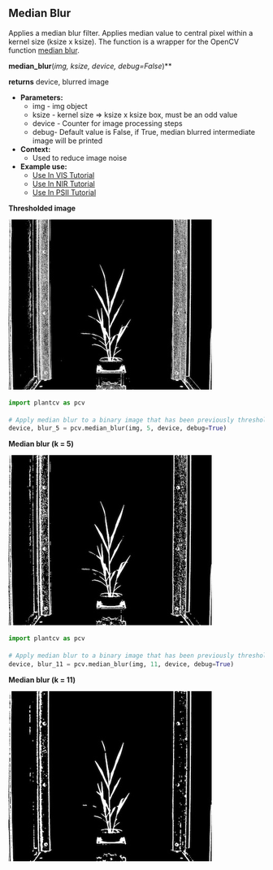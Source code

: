 ## Median Blur

Applies a median blur filter. Applies median value to central pixel within a kernel size (ksize x ksize). 
The function is a wrapper for the OpenCV function [median blur](http://docs.opencv.org/doc/tutorials/imgproc/gausian_median_blur_bilateral_filter/gausian_median_blur_bilateral_filter.html_).  

**median_blur**(*img, ksize, device, debug=False*)**

**returns** device, blurred image

- **Parameters:**
    - img - img object
    - ksize - kernel size => ksize x ksize box, must be an odd value
    - device - Counter for image processing steps
    - debug- Default value is False, if True, median blurred intermediate image will be printed
- **Context:**
    - Used to reduce image noise
- **Example use:**
    - [Use In VIS Tutorial](vis_tutorial.md)
    - [Use In NIR Tutorial](nir_tutorial.md)
    - [Use In PSII Tutorial](psII_tutorial.md) 

**Thresholded image**

![Screenshot](img/documentation_images/median_blur/thresholded_image.jpg)

```python
import plantcv as pcv

# Apply median blur to a binary image that has been previously thresholded.
device, blur_5 = pcv.median_blur(img, 5, device, debug=True)
```

**Median blur (k = 5)**

![Screenshot](img/documentation_images/median_blur/median_blur5.jpg)

```python
import plantcv as pcv

# Apply median blur to a binary image that has been previously thresholded.
device, blur_11 = pcv.median_blur(img, 11, device, debug=True)
```

**Median blur (k = 11)**

![Screenshot](img/documentation_images/median_blur/median_blur11.jpg)
